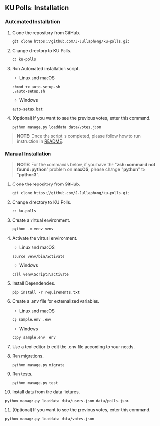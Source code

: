 ## KU Polls: Installation

### Automated Installation

1. Clone the repository from GitHub.
   ``` 
   git clone https://github.com/J-Jullaphong/ku-polls.git
   ```
   
2. Change directory to KU Polls.
   ``` 
   cd ku-polls 
   ```
   
3. Run Automated installation script.
   - Linux and macOS
   ```
   chmod +x auto-setup.sh
   ./auto-setup.sh 
   ```
   - Windows
   ```
   auto-setup.bat
   ``` 
   
4. (Optional) If you want to see the previous votes, enter this command.
   ```
   python manage.py loaddata data/votes.json
   ```
   
> **NOTE:** Once the script is completed, please follow how to run instruction in [README](README.md).

### Manual Installation

> **NOTE:** For the commands below, if you have the "**zsh: command not found: python**" problem on **macOS**, please change "**python**" to "**python3**".

1. Clone the repository from GitHub.
   ``` 
   git clone https://github.com/J-Jullaphong/ku-polls.git
   ```
   
2. Change directory to KU Polls.
   ``` 
   cd ku-polls 
   ```
   
3. Create a virtual environment.
   ```
   python -m venv venv
   ```
   
4. Activate the virtual environment.
   - Linux and macOS
   ``` 
   source venv/bin/activate 
   ```
   - Windows
   ```  
   call venv\Scripts\activate
   ```

5. Install Dependencies.
   ```
   pip install -r requirements.txt
   ```
   
6. Create a .env file for externalized variables.
   - Linux and macOS
   ``` 
   cp sample.env .env 
   ```
   - Windows
   ```  
   copy sample.env .env
   ``` 
   
7. Use a text editor to edit the .env file according to your needs.

8. Run migrations.
   ```
   python manage.py migrate
   ```
   
9. Run tests.
   ```
   python manage.py test
   ```

10. Install data from the data fixtures.
   ```
   python manage.py loaddata data/users.json data/polls.json
   ```
    
11. (Optional) If you want to see the previous votes, enter this command.
   ```
   python manage.py loaddata data/votes.json
   ```